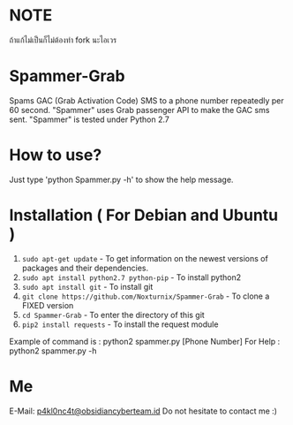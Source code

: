 # NOTE
ถ้าแก้ไม่เป็นก็ไม่ต้องทำ fork นะไอเวร

# Spammer-Grab
Spams GAC (Grab Activation Code) SMS to a phone number repeatedly per 60 second. "Spammer" uses Grab passenger API to make the GAC sms sent. "Spammer" is tested under Python 2.7

# How to use?
Just type 'python Spammer.py -h' to show the help message.

# Installation ( For Debian and Ubuntu )
1. `sudo apt-get update` - To get information on the newest versions of packages and their dependencies.
2. `sudo apt install python2.7 python-pip` - To install python2
3. `sudo apt install git` - To install git
4. `git clone https://github.com/Noxturnix/Spammer-Grab` - To clone a FIXED version
5. `cd Spammer-Grab` - To enter the directory of this git
6. `pip2 install requests` - To install the request module

Example of command is : python2 spammer.py [Phone Number]
For Help : python2 spammer.py -h

# Me
E-Mail: p4kl0nc4t@obsidiancyberteam.id
Do not hesitate to contact me :)
